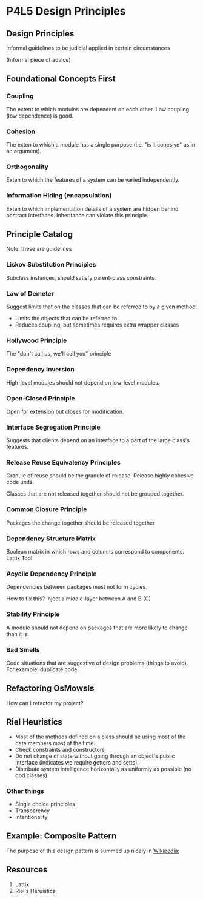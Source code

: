 # P4L5 Design Principles

## Design Principles
Informal guidelines to be judicial applied in certain circumstances

(Informal piece of advice)

## Foundational Concepts First

### Coupling
The extent to which modules are dependent on each other. Low coupling (low dependence) is good. 

### Cohesion
The exten to which a module has a single purpose (i.e. "is it cohesive" as in an argument).

### Orthogonality
Exten to which the features of a system can be varied independently. 

### Information Hiding (encapsulation)
Exten to which implementation details of a system are hidden behind abstract interfaces. Inheritance can violate this principle.

## Principle Catalog
Note: these are guidelines

### Liskov Substitution Principles
Subclass instances, should satisfy parent-class constraints. 

### Law of Demeter
Suggest limits that on the classes that can be referred to by a given method. 

* Limits the objects that can be referred to
* Reduces coupling, but sometimes requires extra wrapper classes

### Hollywood Principle
The "don't call us, we'll call you" principle

### Dependency Inversion
High-level modules should not depend on low-level modules. 

### Open-Closed Principle
Open for extension but closes for modification. 

### Interface Segregation Principle
Suggests that clients depend on an interface to a part of the large class's features.

### Release Reuse Equivalency Principles
Granule of reuse should be the granule of release. Release highly cohesive code units. 

Classes that are not released together should not be grouped together. 

### Common Closure Principle
Packages the change together should be released together

### Dependency Structure Matrix
Boolean matrix in which rows and columns correspond to components. Lattix Tool

### Acyclic Dependency Principle
Dependencies between packages must not form cycles. 

How to fix this? Inject a middle-layer between A and B (C)

### Stability Principle
A module should not depend on packages that are more likely to change than it is. 

### Bad Smells
Code situations that are suggestive of design problems (things to avoid). For example: duplicate code. 

## Refactoring OsMowsis
How can I refactor my project? 

## Riel Heuristics

- Most of the methods defined on a class should be using most of the data members most of the time.
- Check constraints and constructors
- Do not change of state without going through an object's public interface (indicates we require getters and setts). 
- Distribute system intelligence horizontally as uniformly as possible (no god classes).

### Other things
- Single choice principles
- Transparency
- Intentionality

## Example: Composite Pattern
The purpose of this design pattern is summed up nicely in [Wikipedia:](https://en.wikipedia.org/wiki/Composite_pattern) 

## Resources
  1. Lattix
  2. Riel's Heruistics